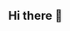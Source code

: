 ## Hi there 👋

<!--
**donetian-pet/donetian-pet** is a ✨ _special_ ✨ repository because its `README.md` (this file) appears on your GitHub profile.

Here are some ideas to get you started:

- 🔭 I’m currently studying in Telerik Academy
- 🌱 I’m currently learning JavaScript & React
- 💬 Ask me about Harry Potter, async / await, jelly beans and Depeche Mode
- 📫 How to reach me: donetian.petkov@gmail.com
-->
